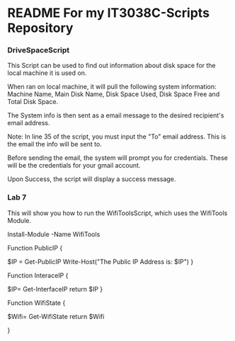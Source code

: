 # README For my IT3038C-Scripts Repository

### DriveSpaceScript


This Script can be used to find out information about disk space for the local machine it is used on.

When ran on local machine, it will pull the following system information: Machine Name, Main Disk Name, Disk Space Used, Disk Space Free and Total Disk Space.

The System info is then sent as a email message to the desired recipient's email address.

Note: In line 35 of the script, you must input the "To" email address. This is the email the info will be sent to.

Before sending the email, the system will prompt you for credentials. These will be the credentials for your gmail account.

Upon Success, the script will display a success message.

### Lab 7


This will show you how to run the WifiToolsScript, which uses the WifiTools Module.

﻿Install-Module -Name WifiTools

Function PublicIP {

$IP = Get-PublicIP
Write-Host("The Public IP Address is: $IP")
}
    
   
Function InteraceIP {

$IP= Get-InterfaceIP
return $IP
}

Function WifiState {

$Wifi= Get-WifiState
return $Wifi

}
